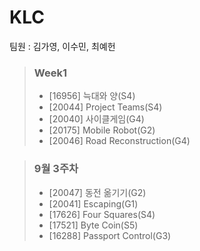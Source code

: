 KLC
===========
팀원 : 김가영, 이수민, 최예헌
    
    
> ### Week1
>
>    + [16956] 늑대와 양(S4)  
>    + [20044] Project Teams(S4)
>    + [20040] 사이클게임(G4)
>    + [20175] Mobile Robot(G2)
>    + [20046] Road Reconstruction(G4)

> ### 9월 3주차
> 
>    + [20047] 동전 옮기기(G2)  
>    + [20041] Escaping(G1)
>    + [17626] Four Squares(S4)
>    + [17521] Byte Coin(S5)
>    + [16288] Passport Control(G3)
